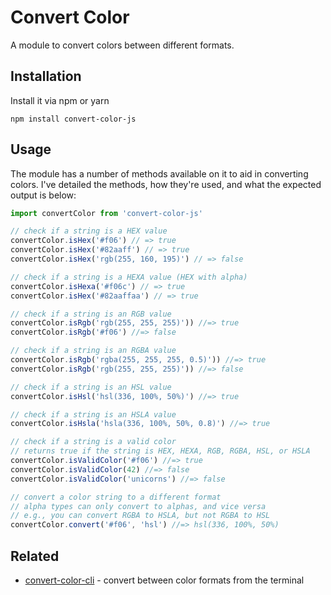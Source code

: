 # Convert Color

A module to convert colors between different formats.

## Installation

Install it via npm or yarn

```
npm install convert-color-js
```

## Usage

The module has a number of methods available on it to aid in converting colors. I've detailed the methods, how they're used, and what the expected output is below:

```js
import convertColor from 'convert-color-js'

// check if a string is a HEX value
convertColor.isHex('#f06') // => true
convertColor.isHex('#82aaff') // => true
convertColor.isHex('rgb(255, 160, 195)') // => false

// check if a string is a HEXA value (HEX with alpha)
convertColor.isHexa('#f06c') // => true
convertColor.isHex('#82aaffaa') // => true

// check if a string is an RGB value
convertColor.isRgb('rgb(255, 255, 255)')) //=> true
convertColor.isRgb('#f06') //=> false

// check if a string is an RGBA value
convertColor.isRgb('rgba(255, 255, 255, 0.5)')) //=> true
convertColor.isRgb('rgb(255, 255, 255)')) //=> false

// check if a string is an HSL value
convertColor.isHsl('hsl(336, 100%, 50%)') //=> true

// check if a string is an HSLA value
convertColor.isHsla('hsla(336, 100%, 50%, 0.8)') //=> true

// check if a string is a valid color
// returns true if the string is HEX, HEXA, RGB, RGBA, HSL, or HSLA
convertColor.isValidColor('#f06') //=> true
convertColor.isValidColor(42) //=> false
convertColor.isValidColor('unicorns') //=> false

// convert a color string to a different format
// alpha types can only convert to alphas, and vice versa
// e.g., you can convert RGBA to HSLA, but not RGBA to HSL
convertColor.convert('#f06', 'hsl') //=> hsl(336, 100%, 50%)
```

## Related

- [convert-color-cli](https://github.com/mikemcbride/convert-color-cli) - convert between color formats from the terminal
